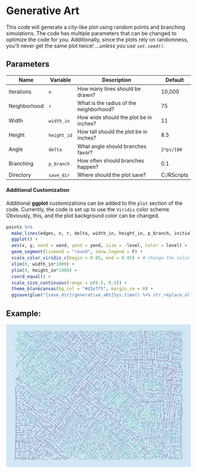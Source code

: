 # Generative Art

This code will generate a city-like plot using random points and branching simulations. The code has multiple parameters that can be changed to optimize the code for you. Additionally, since the plots rely on randomness, you'll never get the same plot twice! *...unless you use `set.seed()`.*

## Parameters

|Name        | Variable   | Description                            | Default    |
|------------|------------|----------------------------------------|------------|
|Iterations  | `n`        | How many lines should be drawn?        | 10,000     |
|Neighborhood| `r`        | What is the radius of the neighborhood?| 75         |
|Width       | `width_in` | How wide should the plot be in inches? | 11         |
|Height      | `height_id`| How tall should the plot be in inches? | 8.5        |
|Angle       | `delta`    | What angle should branches favor?      | `2*pi/180` |
|Branching   | `p_branch` | How often should branches happen?      | 0.1        |
|Directory   | `save_dir` | Where should the plot save?            | C:/RScripts|

#### Additional Customization

Additional **ggplot** customizations can be added to the `plot` section of the code. Currently, the code is set up to use the `Viridis` color scheme. Obviously, this, and the plot background color can be changed.

```r
points %>%
  make_lines(edges, n, r, delta, width_in, height_in, p_branch, initial_pts) %>%
  ggplot() +
  aes(x, y, xend = xend, yend = yend, size = -level, color = level) +
  geom_segment(lineend = "round", show.legend = F) +
  scale_color_viridis_c(begin = 0.05, end = 0.85) + # change the color if you want
  xlim(0, width_in*1000) +
  ylim(0, height_in*1000) +
  coord_equal() +
  scale_size_continuous(range = c(0.5, 0.5)) +
  theme_blankcanvas(bg_col = "#d2e7f5", margin_cm = 0) +
  ggsave(glue("{save_dir}/generative_aRt{Sys.time() %>% str_replace_all(' ',  '_')}"))
```

## Example:

![](https://github.com/andrewargeros/generative-art/blob/main/Example/wall_art_color2.png?raw=true)
